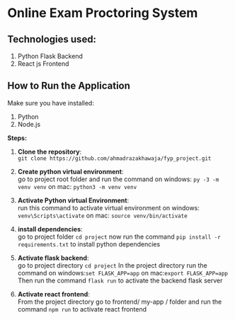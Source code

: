 # Online Exam Proctoring System
## Technologies used:
1. Python Flask Backend
2. React js Frontend

## How to Run the Application
Make sure you have installed:
1. Python
2. Node.js

**Steps:**
1. **Clone the repository**:<br>
`git clone https://github.com/ahmadrazakhawaja/fyp_project.git`

2. **Create python virtual environment**:<br>
go to project root folder and run the command
on windows: `py -3 -m venv venv`
on mac: `python3 -m venv venv`

4. **Activate Python virtual Environment**:<br>
run this command to activate virtual environment
on windows: `venv\Scripts\activate`
on mac: `source venv/bin/activate`

5. **install dependencies**:<br>
go to project folder
`cd project`
now run the command `pip install -r requirements.txt` to install python dependencies

6. **Activate flask backend**:<br>
go to project directory 
`cd project`
In the project directory run the command
on windows:`set FLASK_APP=app`
on mac:`export FLASK_APP=app`
Then run the command
`flask run`
to activate the backend flask server

7. **Activate react frontend**:<br>
From the project directory go to frontend/ my-app / folder and run the command
`npm run`
to activate react frontend




